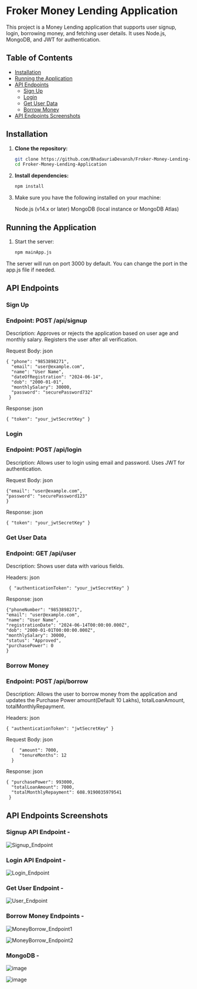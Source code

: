 # Froker Money Lending Application

This project is a Money Lending application that supports user signup, login, borrowing money, and fetching user details. It uses Node.js, MongoDB, and JWT for authentication. 

## Table of Contents
- [Installation](#installation)
- [Running the Application](#running-the-application)
- [API Endpoints](#api-endpoints)
  - [Sign Up](#sign-up)
  - [Login](#login)
  - [Get User Data](#get-user-data)
  - [Borrow Money](#borrow-money)
- [API Endpoints Screenshots](#api-endpoints-screenshots)


## Installation

1. **Clone the repository:**

   ```sh
   git clone https://github.com/BhadauriaDevansh/Froker-Money-Lending-Application.git
   cd Froker-Money-Lending-Application
3. **Install dependencies:**

   ```sh
   npm install
4. Make sure you have the following installed on your machine:

   Node.js (v14.x or later)
   MongoDB (local instance or MongoDB Atlas)

## Running the Application

1. Start the server:
   
    ```sh
    npm mainApp.js
The server will run on port 3000 by default. You can change the port in the app.js file if needed.

## API Endpoints

### Sign Up

### Endpoint: POST /api/signup
Description: Approves or rejects the application based on user age and monthly salary. Registers the user after all verification.

Request Body: json
    
    { "phone": "9853898271",
      "email": "user@example.com",
      "name": "User Name",
      "dateOfRegistration": "2024-06-14",
      "dob": "2000-01-01",
      "monthlySalary": 30000,
      "password": "securePassword732"
     }
 
Response:
json
    
    { "token": "your_jwtSecretKey" }

### Login

### Endpoint: POST /api/login
Description: Allows user to login using email and password. Uses JWT for authentication.

Request Body:
json
  
    {"email": "user@example.com",
    "password": "securePassword123"
    }

Response:
json
  
    { "token": "your_jwtSecretKey" }
    
### Get User Data

### Endpoint: GET /api/user
Description: Shows user data with various fields.

Headers:
json
    
     { "authenticationToken": "your_jwtSecretKey" }
     
Response:
json

    {"phoneNumber": "9853898271",
    "email": "user@example.com",
    "name": "User Name",
    "registrationDate": "2024-06-14T00:00:00.000Z",
    "dob": "2000-01-01T00:00:00.000Z",
    "monthlySalary": 30000,
    "status": "Approved",
    "purchasePower": 0
    }
    
### Borrow Money

### Endpoint: POST /api/borrow
Description: 
Allows the user to borrow money from the application and updates the Purchase Power amount(Default 10 Lakhs), totalLoanAmount, totalMonthlyRepayment.

Headers:
json
    
    { "authenticationToken": "jwtSecretKey" }
    
Request Body: json
    
      {  "amount": 7000,
         "tenureMonths": 12
      }

Response:
json
  
    { "purchasePower": 993000,
      "totalLoanAmount": 7000,
      "totalMonthlyRepayment": 608.9190035979541
     }

## API Endpoints Screenshots

### Signup API Endpoint - 
![Signup_Endpoint](https://github.com/user-attachments/assets/737e0cb4-88d9-4f67-abb5-4c59fec6f8cb)

### Login API Endpoint - 
![Login_Endpoint](https://github.com/user-attachments/assets/7f764aee-9600-40f5-848c-5d56bc68732d)

### Get User Endpoint -

![User_Endpoint](https://github.com/user-attachments/assets/5d85048e-2a64-4a2d-b2f6-bd03ee94f73c)

### Borrow Money Endpoints - 

![MoneyBorrow_Endpoint1](https://github.com/user-attachments/assets/1c916f68-cd35-42da-be79-5df8090c92b5)

![MoneyBorrow_Endpoint2](https://github.com/user-attachments/assets/a8cf0189-8b1c-4f70-ae3c-9e47c279ffe2)

### MongoDB - 

![image](https://github.com/user-attachments/assets/69e2253c-08fb-407b-823e-9420a2f7b218)

![image](https://github.com/user-attachments/assets/18c7db6e-f030-41e4-90a9-66b21c81033b)














